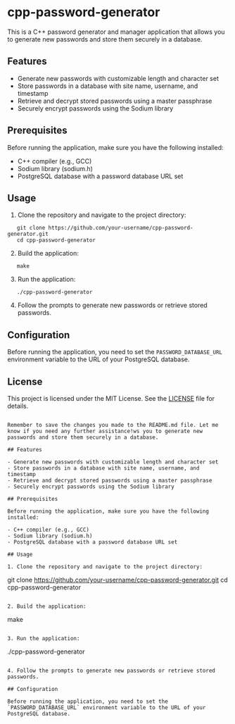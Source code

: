 
# cpp-password-generator

This is a C++ password generator and manager application that allows you to generate new passwords and store them securely in a database.

## Features

- Generate new passwords with customizable length and character set
- Store passwords in a database with site name, username, and timestamp
- Retrieve and decrypt stored passwords using a master passphrase
- Securely encrypt passwords using the Sodium library

## Prerequisites

Before running the application, make sure you have the following installed:

- C++ compiler (e.g., GCC)
- Sodium library (sodium.h)
- PostgreSQL database with a password database URL set

## Usage

1. Clone the repository and navigate to the project directory:
```
   git clone https://github.com/your-username/cpp-password-generator.git
   cd cpp-password-generator
   ```
2. Build the application:
```
   make
   ```
3. Run the application:
```
   ./cpp-password-generator
   ```
4. Follow the prompts to generate new passwords or retrieve stored passwords.

## Configuration

Before running the application, you need to set the `PASSWORD_DATABASE_URL` environment variable to the URL of your PostgreSQL database.

## License

This project is licensed under the MIT License. See the [LICENSE](LICENSE) file for details.
```

Remember to save the changes you made to the README.md file. Let me know if you need any further assistance!ws you to generate new passwords and store them securely in a database.

## Features

- Generate new passwords with customizable length and character set
- Store passwords in a database with site name, username, and timestamp
- Retrieve and decrypt stored passwords using a master passphrase
- Securely encrypt passwords using the Sodium library

## Prerequisites

Before running the application, make sure you have the following installed:

- C++ compiler (e.g., GCC)
- Sodium library (sodium.h)
- PostgreSQL database with a password database URL set

## Usage

1. Clone the repository and navigate to the project directory:

   ```
   git clone https://github.com/your-username/cpp-password-generator.git
   cd cpp-password-generator
   ```

2. Build the application:

   ```
   make
   ```

3. Run the application:

   ```
   ./cpp-password-generator
   ```

4. Follow the prompts to generate new passwords or retrieve stored passwords.

## Configuration

Before running the application, you need to set the `PASSWORD_DATABASE_URL` environment variable to the URL of your PostgreSQL database.

